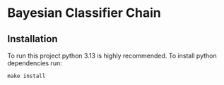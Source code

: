 # Bayesian Classifier Chain

## Installation
To run this project python 3.13 is highly recommended. To install python dependencies run:
```
make install
```
